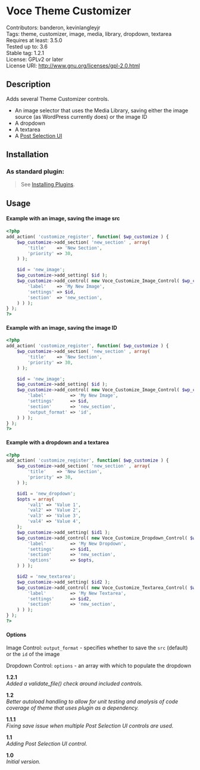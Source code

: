 Voce Theme Customizer
===================
Contributors: banderon, kevinlangleyjr  
Tags: theme, customizer, image, media, library, dropdown, textarea  
Requires at least: 3.5.0  
Tested up to: 3.6  
Stable tag: 1.2.1  
License: GPLv2 or later  
License URI: http://www.gnu.org/licenses/gpl-2.0.html

## Description
Adds several Theme Customizer controls.

- An image selector that uses the Media Library, saving either the image source (as WordPress currently does) or the image ID
- A dropdown
- A textarea
- A [Post Selection UI](https://github.com/voceconnect/post-selection-ui)

## Installation

### As standard plugin:
> See [Installing Plugins](http://codex.wordpress.org/Managing_Plugins#Installing_Plugins).

## Usage

#### Example with an image, saving the image src

```php
<?php
add_action( 'customize_register', function( $wp_customize ) {
	$wp_customize->add_section( 'new_section' , array(
		'title'    => 'New Section',
		'priority' => 30,
	) );

	$id = 'new_image';
	$wp_customize->add_setting( $id );
	$wp_customize->add_control( new Voce_Customize_Image_Control( $wp_customize, $id, array(
		'label'    => 'My New Image',
		'settings' => $id,
		'section'  => 'new_section',
	) ) );
} );
?>
```

#### Example with an image, saving the image ID

```php
<?php
add_action( 'customize_register', function( $wp_customize ) {
	$wp_customize->add_section( 'new_section' , array(
		'title'    => 'New Section',
		'priority' => 30,
	) );

	$id = 'new_image';
	$wp_customize->add_setting( $id );
	$wp_customize->add_control( new Voce_Customize_Image_Control( $wp_customize, $id, array(
		'label'         => 'My New Image',
		'settings'      => $id,
		'section'       => 'new_section',
		'output_format' => 'id',
	) ) );
} );
?>
```

#### Example with a dropdown and a textarea

```php
<?php
add_action( 'customize_register', function( $wp_customize ) {
	$wp_customize->add_section( 'new_section' , array(
		'title'    => 'New Section',
		'priority' => 30,
	) );

	$id1 = 'new_dropdown';
	$opts = array(
		'val1' => 'Value 1',
		'val2' => 'Value 2',
		'val3' => 'Value 3',
		'val4' => 'Value 4',
	);
	$wp_customize->add_setting( $id1 );
	$wp_customize->add_control( new Voce_Customize_Dropdown_Control( $wp_customize, $id1, array(
		'label'         => 'My New Dropdown',
		'settings'      => $id1,
		'section'       => 'new_section',
		'options'       => $opts,
	) ) );

	$id2 = 'new_textarea';
	$wp_customize->add_setting( $id2 );
	$wp_customize->add_control( new Voce_Customize_Textarea_Control( $wp_customize, $id2, array(
		'label'         => 'My New Textarea',
		'settings'      => $id2,
		'section'       => 'new_section',
	) ) );
} );
?>
```

#### Options

Image Control: ```output_format``` - specifies whether to save the ```src``` (default) or the ```id``` of the image

Dropdown Control: ```options``` - an array with which to populate the dropdown

**1.2.1**  
*Added a validate_file() check around included controls.*

**1.2**  
*Better autoload handling to allow for unit testing and analysis of code coverage of theme that uses plugin as a dependency.*

**1.1.1**  
*Fixing save issue when multiple Post Selection UI controls are used.*

**1.1**  
*Adding Post Selection UI control.*

**1.0**  
*Initial version.*

